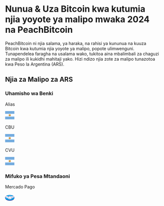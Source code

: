 <body class="payment-methods-page">

# Nunua & Uza Bitcoin kwa kutumia njia yoyote ya malipo mwaka 2024 na PeachBitcoin

PeachBitcoin ni njia salama, ya haraka, na rahisi ya kununua na kuuza Bitcoin kwa kutumia njia yoyote ya malipo, popote ulimwenguni. Tunapendelea faragha na usalama wako, tukitoa aina mbalimbali za chaguzi za malipo ili kukidhi mahitaji yako. Hizi ndizo njia zote za malipo tunazotoa kwa Peso la Argentina (ARS).

## Njia za Malipo za ARS

### Uhamisho wa Benki

<div class="payment-grid">
    <div class="payment-grid-item">
        <p>Alias</p> 
        <img src="/img/faq/logoimg/argentine.png" width="30px" height="27px" alt="Nunua bitcoin kwa Alias, Uza bitcoin kwa Alias">
    </div>
    <div class="payment-grid-item">
        <p>CBU</p> 
        <img src="/img/faq/logoimg/argentine.png" width="30px" height="27px" alt="Nunua bitcoin kwa CBU, Uza bitcoin kwa CBU">
    </div>
    <div class="payment-grid-item">
        <p>CVU</p> 
        <img src="/img/faq/logoimg/argentine.png" width="30px" height="27px" alt="Nunua bitcoin kwa CVU, Uza bitcoin kwa CVU">
    </div>
</div>

### Mifuko ya Pesa Mtandaoni

<div class="payment-grid">
    <div class="payment-grid-item">
        <p>Mercado Pago</p> 
        <img src="/img/faq/logoimg/mercadopago.png" width="30px" height="27px" alt="Nunua bitcoin kwa Mercado Pago, Uza bitcoin kwa Mercado Pago">
    </div>
</div>

</body>
